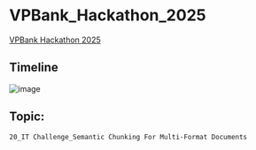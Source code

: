 # VPBank_Hackathon_2025
[VPBank Hackathon 2025](https://tuyendung.vpbank.com.vn/landing/VPBankTechnologyHackathon2025.html)
## Timeline
![image](https://github.com/user-attachments/assets/846a836b-2140-4042-ab48-4f5440d05cb0)

## Topic: 
`20_IT Challenge_Semantic Chunking For Multi-Format Documents`
